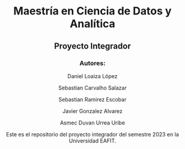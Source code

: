 # <p align="center">Maestría en Ciencia de Datos y Analítica</p>
## <p align="center">Proyecto Integrador</p>

### <p align="center">Autores:</p>
<p align="center">Daniel Loaiza López</p>
<p align="center">Sebastian Carvalho Salazar</p>
<p align="center">Sebastian Ramirez Escobar</p>
<p align="center">Javier Gonzalez Alvarez</p>
<p align="center">Asmec Duvan Urrea Uribe</p>

<p align="center">Este es el repositorio del proyecto integrador del semestre 2023 en la Universidad EAFIT.</p>

